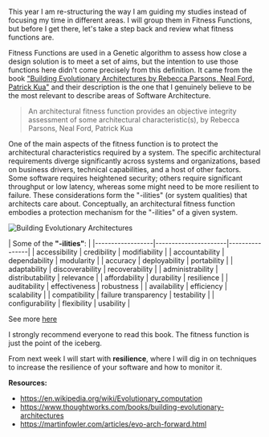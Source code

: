 This year I am re-structuring the way I am guiding my studies instead of focusing my time in different areas. I will group them in Fitness Functions, but before I get there, let's take a step back and review what fitness functions are.

Fitness Functions are used in a Genetic algorithm to assess how close a design solution is to meet a set of aims, but the intention to use those functions here didn't come precisely from this definition. It came from the book ["Building Evolutionary Architectures by Rebecca Parsons, Neal Ford, Patrick Kua"](https://www.thoughtworks.com/books/building-evolutionary-architectures) and their description is the one that I genuinely believe to be the most relevant to describe areas of Software Architecture.

> An architectural fitness function provides an objective integrity assessment of some architectural characteristic(s), by Rebecca Parsons, Neal Ford, Patrick Kua

One of the main aspects of the fitness function is to protect the architectural characteristics required by a system. The specific architectural requirements diverge significantly across systems and organizations, based on business drivers, technical capabilities, and a host of other factors. Some software requires heightened security; others require significant throughput or low latency, whereas some might need to be more resilient to failure. These considerations form the "-ilities" (or system qualities) that architects care about. Conceptually, an architectural fitness function embodies a protection mechanism for the "-ilities" of a given system.

![Building Evolutionary Architectures](/images/d/screen-shot-2019-12-30-at-8-04-38-pm.png)

| Some of the **"-ilities"**:                              |
|------------------|----------------------|----------------|
| accessibility    | credibility          | modifiability  |
| accountability   | dependability        | modularity     |
| accuracy         | deployability        | portability    |
| adaptability     | discoverability      | recoverability |
| administrability | distributability     | relevance      |
| affordability    | durability           | resilience     |
| auditability     | effectiveness        | robustness     |
| availability     | efficiency           | scalability    |
| compatibility    | failure transparency | testability    |
| configurability  | flexibility          | usability      |

See more [here](https://en.wikipedia.org/wiki/List_of_system_quality_attributes)

I strongly recommend everyone to read this book. The fitness function is just the point of the iceberg.

From next week I will start with **resilience**, where I will dig in on techniques to increase the resilience of your software and how to monitor it.


**Resources:**
- https://en.wikipedia.org/wiki/Evolutionary_computation
- https://www.thoughtworks.com/books/building-evolutionary-architectures
- https://martinfowler.com/articles/evo-arch-forward.html
